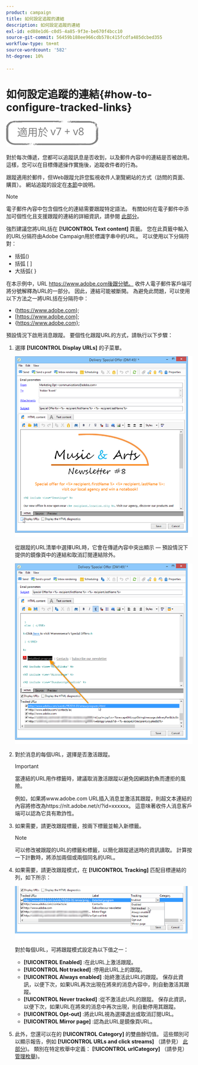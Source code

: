 ```yaml
---
product: campaign
title: 如何設定追蹤的連結
description: 如何設定追蹤的連結
exl-id: ed88e1d6-c0d5-4a85-9f3e-be670f4bcc10
source-git-commit: 56459b188ee966cdb578c415fcdfa485dcbed355
workflow-type: tm+mt
source-wordcount: '582'
ht-degree: 10%

---
```


# 如何設定追蹤的連結{#how-to-configure-tracked-links}

![](../../assets/common.svg)

對於每次傳遞，您都可以追蹤訊息是否收到，以及郵件內容中的連結是否被啟用。這樣，您可以在目標傳遞操作實施後，追蹤收件者的行為。

跟蹤適用於郵件，但Web跟蹤允許您監視收件人瀏覽網站的方式（訪問的頁面、購買）。 網站追蹤的設定在[本節](../../configuration/using/about-web-tracking.md)中說明。

>[!NOTE]
>
>電子郵件內容中包含個性化的連結需要跟蹤特定語法。 有關如何在電子郵件中添加可個性化且支援跟蹤的連結的詳細資訊，請參閱 [此部分](tracking-personalized-links.md)。

強烈建議您將URL括在 **[!UICONTROL Text content]** 頁籤。 您在此頁籤中輸入的URL分隔符由Adobe Campaign用於標識字串中的URL。 可以使用以下分隔符對：
* 括弧()
* 括弧 [ ]
* 大括弧{ }

在本示例中，URL https://www.adobe.com後跟分號。 收件人電子郵件客戶端可將分號解釋為URL的一部分。 因此，連結可能被斷開。 為避免此問題，可以使用以下方法之一將URL括在分隔符中：
* (https://www.adobe.com);
* [https://www.adobe.com];
* {https://www.adobe.com};

預設情況下啟用消息跟蹤。 要個性化跟蹤URL的方式，請執行以下步驟：

1. 選擇 **[!UICONTROL Display URLs]** 的子菜單。

   ![](assets/s_ncs_user_email_del_display_urls.png)

   從跟蹤的URL清單中選擇URL時，它會在傳遞內容中突出顯示 — 預設情況下提供的鏡像頁中的連結和取消訂閱連結除外。

   ![](assets/s_ncs_user_email_del_show_urls.png)

1. 對於消息的每個URL，選擇是否激活跟蹤。

   >[!IMPORTANT]
   >
   >當連結的URL用作標籤時，建議取消激活跟蹤以避免因網路釣魚而遭拒的風險。
   >
   >例如，如果將www.adobe.com URL插入消息並激活其跟蹤，則超文本連結的內容將修改為https://nlt.adobe.net/r/?id=xxxxxx。 這意味著收件人消息客戶端可以認為它具有欺詐性。

1. 如果需要，請更改跟蹤標籤，按兩下標籤並輸入新標籤。

   >[!NOTE]
   >
   >可以修改被跟蹤的URL的標籤和標籤，以簡化跟蹤遞送時的資訊讀取。 計算按一下計數時，將添加兩個或兩個同名的URL。

1. 如果需要，請更改跟蹤模式，在 **[!UICONTROL Tracking]** 匹配目標連結的列，如下所示：

   ![](assets/s_ncs_user_select_tracking_mode.png)

   對於每個URL，可將跟蹤模式設定為以下值之一：

   * **[!UICONTROL Enabled]** :在此URL上激活跟蹤。
   * **[!UICONTROL Not tracked]** :停用此URL上的跟蹤。
   * **[!UICONTROL Always enabled]** :始終激活此URL的跟蹤。 保存此資訊，以便下次，如果URL再次出現在將來的消息內容中，則自動激活其跟蹤。
   * **[!UICONTROL Never tracked]** :從不激活此URL的跟蹤。 保存此資訊，以便下次，如果URL在將來的消息中再次出現，則自動停用其跟蹤。
   * **[!UICONTROL Opt-out]** :將此URL視為選擇退出或取消訂閱URL。
   * **[!UICONTROL Mirror page]** :認為此URL是鏡像頁URL。

1. 此外，您還可以在的 **[!UICONTROL Category]** 的雙曲餘切值。 這些類別可以顯示報告，例如 **[!UICONTROL URLs and click streams]** （請參見） [此部分](../../reporting/using/reports-on-deliveries.md#urls-and-click-streams))。 類別在特定枚舉中定義： **[!UICONTROL urlCategory]** （請參見） [管理枚舉](../../platform/using/managing-enumerations.md))。
